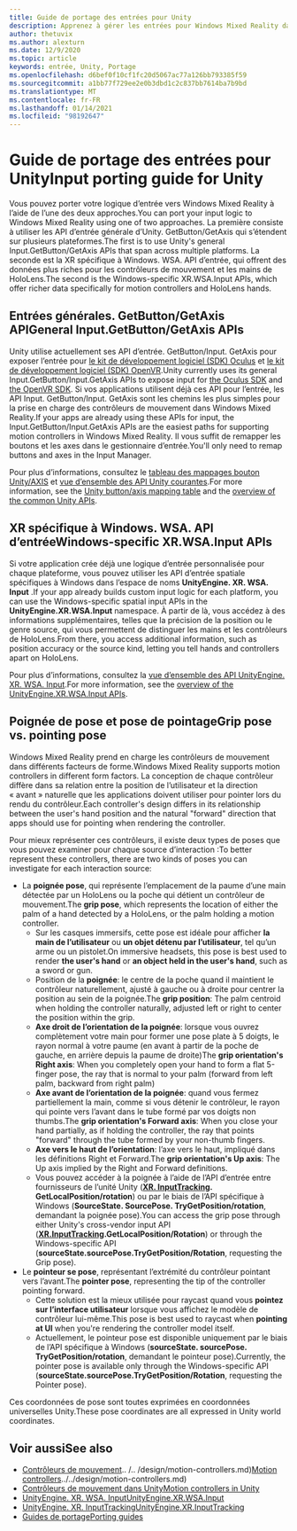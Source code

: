 ```yaml
---
title: Guide de portage des entrées pour Unity
description: Apprenez à gérer les entrées pour Windows Mixed Reality dans Unity.
author: thetuvix
ms.author: alexturn
ms.date: 12/9/2020
ms.topic: article
keywords: entrée, Unity, Portage
ms.openlocfilehash: d6bef0f10cf1fc20d5067ac77a126bb793385f59
ms.sourcegitcommit: a1bb77f729ee2e0b3dbd1c2c837bb7614ba7b9bd
ms.translationtype: MT
ms.contentlocale: fr-FR
ms.lasthandoff: 01/14/2021
ms.locfileid: "98192647"
---
```

# <a name="input-porting-guide-for-unity"></a><span data-ttu-id="029b8-104">Guide de portage des entrées pour Unity</span><span class="sxs-lookup"><span data-stu-id="029b8-104">Input porting guide for Unity</span></span>

<span data-ttu-id="029b8-105">Vous pouvez porter votre logique d’entrée vers Windows Mixed Reality à l’aide de l’une des deux approches.</span><span class="sxs-lookup"><span data-stu-id="029b8-105">You can port your input logic to Windows Mixed Reality using one of two approaches.</span></span> <span data-ttu-id="029b8-106">La première consiste à utiliser les API d’entrée générale d’Unity. GetButton/GetAxis qui s’étendent sur plusieurs plateformes.</span><span class="sxs-lookup"><span data-stu-id="029b8-106">The first is to use Unity's general Input.GetButton/GetAxis APIs that span across multiple platforms.</span></span> <span data-ttu-id="029b8-107">La seconde est la XR spécifique à Windows. WSA. API d’entrée, qui offrent des données plus riches pour les contrôleurs de mouvement et les mains de HoloLens.</span><span class="sxs-lookup"><span data-stu-id="029b8-107">The second is the Windows-specific XR.WSA.Input APIs, which offer richer data specifically for motion controllers and HoloLens hands.</span></span>

## <a name="general-inputgetbuttongetaxis-apis"></a><span data-ttu-id="029b8-108">Entrées générales. GetButton/GetAxis API</span><span class="sxs-lookup"><span data-stu-id="029b8-108">General Input.GetButton/GetAxis APIs</span></span>

<span data-ttu-id="029b8-109">Unity utilise actuellement ses API d’entrée. GetButton/Input. GetAxis pour exposer l’entrée pour [le kit de développement logiciel (SDK) Oculus](https://docs.unity3d.com/Manual/OculusControllers.html) et [le kit de développement logiciel (SDK) OpenVR](https://docs.unity3d.com/Manual/OpenVRControllers.html).</span><span class="sxs-lookup"><span data-stu-id="029b8-109">Unity currently uses its general Input.GetButton/Input.GetAxis APIs to expose input for [the Oculus SDK](https://docs.unity3d.com/Manual/OculusControllers.html) and [the OpenVR SDK](https://docs.unity3d.com/Manual/OpenVRControllers.html).</span></span> <span data-ttu-id="029b8-110">Si vos applications utilisent déjà ces API pour l’entrée, les API Input. GetButton/Input. GetAxis sont les chemins les plus simples pour la prise en charge des contrôleurs de mouvement dans Windows Mixed Reality.</span><span class="sxs-lookup"><span data-stu-id="029b8-110">If your apps are already using these APIs for input, the Input.GetButton/Input.GetAxis APIs are the easiest paths for supporting motion controllers in Windows Mixed Reality.</span></span> <span data-ttu-id="029b8-111">Il vous suffit de remapper les boutons et les axes dans le gestionnaire d’entrée.</span><span class="sxs-lookup"><span data-stu-id="029b8-111">You'll only need to remap buttons and axes in the Input Manager.</span></span>

<span data-ttu-id="029b8-112">Pour plus d’informations, consultez le [tableau des mappages bouton Unity/AXIS](../unity/motion-controllers-in-unity.md#unity-buttonaxis-mapping-table) et [vue d’ensemble des API Unity courantes](../unity/motion-controllers-in-unity.md#common-unity-apis-inputgetbuttongetaxis).</span><span class="sxs-lookup"><span data-stu-id="029b8-112">For more information, see the [Unity button/axis mapping table](../unity/motion-controllers-in-unity.md#unity-buttonaxis-mapping-table) and the [overview of the common Unity APIs](../unity/motion-controllers-in-unity.md#common-unity-apis-inputgetbuttongetaxis).</span></span>

## <a name="windows-specific-xrwsainput-apis"></a><span data-ttu-id="029b8-113">XR spécifique à Windows. WSA. API d’entrée</span><span class="sxs-lookup"><span data-stu-id="029b8-113">Windows-specific XR.WSA.Input APIs</span></span>

<span data-ttu-id="029b8-114">Si votre application crée déjà une logique d’entrée personnalisée pour chaque plateforme, vous pouvez utiliser les API d’entrée spatiale spécifiques à Windows dans l’espace de noms **UnityEngine. XR. WSA. Input** .</span><span class="sxs-lookup"><span data-stu-id="029b8-114">If your app already builds custom input logic for each platform, you can use the Windows-specific spatial input APIs in the **UnityEngine.XR.WSA.Input** namespace.</span></span> <span data-ttu-id="029b8-115">À partir de là, vous accédez à des informations supplémentaires, telles que la précision de la position ou le genre source, qui vous permettent de distinguer les mains et les contrôleurs de HoloLens.</span><span class="sxs-lookup"><span data-stu-id="029b8-115">From there, you access additional information, such as position accuracy or the source kind, letting you tell hands and controllers apart on HoloLens.</span></span>

<span data-ttu-id="029b8-116">Pour plus d’informations, consultez la [vue d’ensemble des API UnityEngine. XR. WSA. Input](../unity/motion-controllers-in-unity.md#windows-specific-apis-xrwsainput).</span><span class="sxs-lookup"><span data-stu-id="029b8-116">For more information, see the [overview of the UnityEngine.XR.WSA.Input APIs](../unity/motion-controllers-in-unity.md#windows-specific-apis-xrwsainput).</span></span>

## <a name="grip-pose-vs-pointing-pose"></a><span data-ttu-id="029b8-117">Poignée de pose et pose de pointage</span><span class="sxs-lookup"><span data-stu-id="029b8-117">Grip pose vs. pointing pose</span></span>

<span data-ttu-id="029b8-118">Windows Mixed Reality prend en charge les contrôleurs de mouvement dans différents facteurs de forme.</span><span class="sxs-lookup"><span data-stu-id="029b8-118">Windows Mixed Reality supports motion controllers in different form factors.</span></span> <span data-ttu-id="029b8-119">La conception de chaque contrôleur diffère dans sa relation entre la position de l’utilisateur et la direction « avant » naturelle que les applications doivent utiliser pour pointer lors du rendu du contrôleur.</span><span class="sxs-lookup"><span data-stu-id="029b8-119">Each controller's design differs in its relationship between the user's hand position and the natural "forward" direction that apps should use for pointing when rendering the controller.</span></span>

<span data-ttu-id="029b8-120">Pour mieux représenter ces contrôleurs, il existe deux types de poses que vous pouvez examiner pour chaque source d’interaction :</span><span class="sxs-lookup"><span data-stu-id="029b8-120">To better represent these controllers, there are two kinds of poses you can investigate for each interaction source:</span></span>

* <span data-ttu-id="029b8-121">La **poignée pose**, qui représente l’emplacement de la paume d’une main détectée par un HoloLens ou la poche qui détient un contrôleur de mouvement.</span><span class="sxs-lookup"><span data-stu-id="029b8-121">The **grip pose**, which represents the location of either the palm of a hand detected by a HoloLens, or the palm holding a motion controller.</span></span>
    * <span data-ttu-id="029b8-122">Sur les casques immersifs, cette pose est idéale pour afficher **la main de l’utilisateur** ou **un objet détenu par l’utilisateur**, tel qu’un arme ou un pistolet.</span><span class="sxs-lookup"><span data-stu-id="029b8-122">On immersive headsets, this pose is best used to render **the user's hand** or **an object held in the user's hand**, such as a sword or gun.</span></span>
    * <span data-ttu-id="029b8-123">Position de la **poignée**: le centre de la poche quand il maintient le contrôleur naturellement, ajusté à gauche ou à droite pour centrer la position au sein de la poignée.</span><span class="sxs-lookup"><span data-stu-id="029b8-123">The **grip position**: The palm centroid when holding the controller naturally, adjusted left or right to center the position within the grip.</span></span>
    * <span data-ttu-id="029b8-124">**Axe droit de l’orientation de la poignée**: lorsque vous ouvrez complètement votre main pour former une pose plate à 5 doigts, le rayon normal à votre paume (en avant à partir de la poche de gauche, en arrière depuis la paume de droite)</span><span class="sxs-lookup"><span data-stu-id="029b8-124">The **grip orientation's Right axis**: When you completely open your hand to form a flat 5-finger pose, the ray that is normal to your palm (forward from left palm, backward from right palm)</span></span>
    * <span data-ttu-id="029b8-125">**Axe avant de l’orientation de la poignée**: quand vous fermez partiellement la main, comme si vous détenir le contrôleur, le rayon qui pointe vers l’avant dans le tube formé par vos doigts non thumbs.</span><span class="sxs-lookup"><span data-stu-id="029b8-125">The **grip orientation's Forward axis**: When you close your hand partially, as if holding the controller, the ray that points "forward" through the tube formed by your non-thumb fingers.</span></span>
    * <span data-ttu-id="029b8-126">**Axe vers le haut de l’orientation**: l’axe vers le haut, impliqué dans les définitions Right et Forward.</span><span class="sxs-lookup"><span data-stu-id="029b8-126">The **grip orientation's Up axis**: The Up axis implied by the Right and Forward definitions.</span></span>
    * <span data-ttu-id="029b8-127">Vous pouvez accéder à la poignée à l’aide de l’API d’entrée entre fournisseurs de l’unité Unity (**[XR. InputTracking](https://docs.unity3d.com/ScriptReference/XR.InputTracking.html). GetLocalPosition/rotation**) ou par le biais de l’API spécifique à Windows (**SourceState. SourcePose. TryGetPosition/rotation**, demandant la poignée pose).</span><span class="sxs-lookup"><span data-stu-id="029b8-127">You can access the grip pose through either Unity's cross-vendor input API (**[XR.InputTracking](https://docs.unity3d.com/ScriptReference/XR.InputTracking.html).GetLocalPosition/Rotation**) or through the Windows-specific API (**sourceState.sourcePose.TryGetPosition/Rotation**, requesting the Grip pose).</span></span>
* <span data-ttu-id="029b8-128">Le **pointeur se pose**, représentant l’extrémité du contrôleur pointant vers l’avant.</span><span class="sxs-lookup"><span data-stu-id="029b8-128">The **pointer pose**, representing the tip of the controller pointing forward.</span></span>
    * <span data-ttu-id="029b8-129">Cette solution est la mieux utilisée pour raycast quand vous **pointez sur l’interface utilisateur** lorsque vous affichez le modèle de contrôleur lui-même.</span><span class="sxs-lookup"><span data-stu-id="029b8-129">This pose is best used to raycast when **pointing at UI** when you're rendering the controller model itself.</span></span>
    * <span data-ttu-id="029b8-130">Actuellement, le pointeur pose est disponible uniquement par le biais de l’API spécifique à Windows (**sourceState. sourcePose. TryGetPosition/rotation**, demandant le pointeur pose).</span><span class="sxs-lookup"><span data-stu-id="029b8-130">Currently, the pointer pose is available only through the Windows-specific API (**sourceState.sourcePose.TryGetPosition/Rotation**, requesting the Pointer pose).</span></span>

<span data-ttu-id="029b8-131">Ces coordonnées de pose sont toutes exprimées en coordonnées universelles Unity.</span><span class="sxs-lookup"><span data-stu-id="029b8-131">These pose coordinates are all expressed in Unity world coordinates.</span></span>

## <a name="see-also"></a><span data-ttu-id="029b8-132">Voir aussi</span><span class="sxs-lookup"><span data-stu-id="029b8-132">See also</span></span>
* <span data-ttu-id="029b8-133">[Contrôleurs de mouvement]().. /.. /design/motion-controllers.md)</span><span class="sxs-lookup"><span data-stu-id="029b8-133">[Motion controllers]()../../design/motion-controllers.md)</span></span>
* [<span data-ttu-id="029b8-134">Contrôleurs de mouvement dans Unity</span><span class="sxs-lookup"><span data-stu-id="029b8-134">Motion controllers in Unity</span></span>](../unity/motion-controllers-in-unity.md)
* [<span data-ttu-id="029b8-135">UnityEngine. XR. WSA. Input</span><span class="sxs-lookup"><span data-stu-id="029b8-135">UnityEngine.XR.WSA.Input</span></span>](https://docs.unity3d.com/ScriptReference/XR.WSA.Input.InteractionManager.html)
* [<span data-ttu-id="029b8-136">UnityEngine. XR. InputTracking</span><span class="sxs-lookup"><span data-stu-id="029b8-136">UnityEngine.XR.InputTracking</span></span>](https://docs.unity3d.com/ScriptReference/XR.InputTracking.html)
* [<span data-ttu-id="029b8-137">Guides de portage</span><span class="sxs-lookup"><span data-stu-id="029b8-137">Porting guides</span></span>](porting-guides.md)

